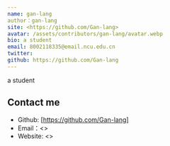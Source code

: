 ```yaml
---
name: gan-lang
author：gan-lang
site: <https://github.com/Gan-lang>
avatar: /assets/contributors/gan-lang/avatar.webp
bio: a student
email: 8002118335@email.ncu.edu.cn
twitter: 
github: https://github.com/Gan-lang
---
```


a student

## Contact me

- Github: [https://github.com/Gan-lang]
- Email：<>
- Website: <>
